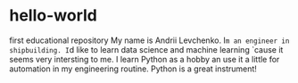 # hello-world
first educational repository
 My name is Andrii Levchenko. I`m an engineer in shipbuilding. I`d like to learn data science and machine learning \`cause it seems very intersting to me. I learn Python as a hobby an use it a little for automation in my engineering routine. Python is a great instrument!
